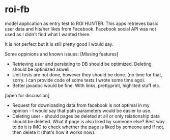 # roi-fb

model application as entry test to ROI HUNTER. This apps retrieves basic user data and his/her likes from Facebook. Facebook social API was not used as I didn't find what I wanted there.

It is not perfect but it is still pretty good I would say.

Some oppinions and known issues:
[Missing features]
- Retrieving user and persisting to DB should be optimized. Deleting should be optimized aswell.
- Unit tests are not done, however they should be done. (no time for that, sorry. I can provide code of some tests I wrote some time ago).
- Better javadoc would be fine. With links, prettyprint, highlited stuff etc.

[open for discussion]
- Request for downloading data from facebook is not optimal in my opinion -  I would say that path parameters would be easier to use.
- Deleting user - should pages be deleted at all or only relationship data should be deleted. What if page is also liked by someone else? Best way to do it is IMO to check whether the page is liked by someone and if not, then delete it (that's how it works now).
